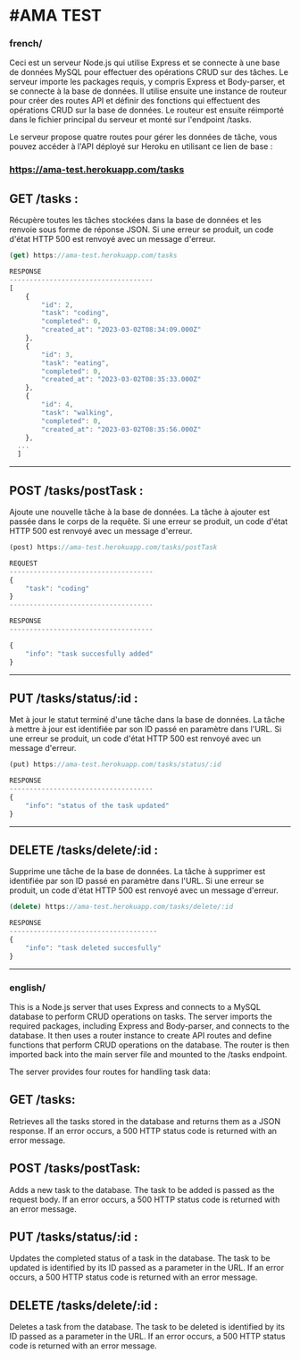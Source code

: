 #AMA TEST
=========

### french/ 

Ceci est un serveur Node.js qui utilise Express et se connecte à une base de données MySQL pour effectuer des opérations CRUD sur des tâches. 
Le serveur importe les packages requis, y compris Express et Body-parser, et se connecte à la base de données. 
Il utilise ensuite une instance de routeur pour créer des routes API et définir des fonctions qui effectuent des opérations CRUD sur la base de données. 
Le routeur est ensuite réimporté dans le fichier principal du serveur et monté sur l'endpoint /tasks.

Le serveur propose quatre routes pour gérer les données de tâche, vous pouvez accéder à l'API déployé sur Heroku en utilisant ce lien de base :

### https://ama-test.herokuapp.com/tasks


## GET /tasks : 
Récupère toutes les tâches stockées dans la base de données et les renvoie sous forme de réponse JSON. 
Si une erreur se produit, un code d'état HTTP 500 est renvoyé avec un message d'erreur.

```js
(get) https://ama-test.herokuapp.com/tasks

RESPONSE
------------------------------------
[
	{
		"id": 2,
		"task": "coding",
		"completed": 0,
		"created_at": "2023-03-02T08:34:09.000Z"
	},
	{
		"id": 3,
		"task": "eating",
		"completed": 0,
		"created_at": "2023-03-02T08:35:33.000Z"
	},
	{
		"id": 4,
		"task": "walking",
		"completed": 0,
		"created_at": "2023-03-02T08:35:56.000Z"
	},
  ...
  ]
```
------------------------------------



## POST /tasks/postTask : 
Ajoute une nouvelle tâche à la base de données. La tâche à ajouter est passée dans le corps de la requête. 
Si une erreur se produit, un code d'état HTTP 500 est renvoyé avec un message d'erreur.


```js
(post) https://ama-test.herokuapp.com/tasks/postTask

REQUEST
------------------------------------
{
	"task": "coding"
}
------------------------------------

RESPONSE 
------------------------------------

{
	"info": "task succesfully added"
}
```
------------------------------------

## PUT /tasks/status/:id : 
Met à jour le statut terminé d'une tâche dans la base de données. 
La tâche à mettre à jour est identifiée par son ID passé en paramètre dans l'URL. 
Si une erreur se produit, un code d'état HTTP 500 est renvoyé avec un message d'erreur.

```js
(put) https://ama-test.herokuapp.com/tasks/status/:id

RESPONSE
------------------------------------
{
	"info": "status of the task updated"
}
```

------------------------------------

## DELETE /tasks/delete/:id : 
Supprime une tâche de la base de données. La tâche à supprimer est identifiée par son ID passé en paramètre dans l'URL. 
Si une erreur se produit, un code d'état HTTP 500 est renvoyé avec un message d'erreur.

```js
(delete) https://ama-test.herokuapp.com/tasks/delete/:id

RESPONSE
-------------------------------------
{
	"info": "task deleted succesfully"
}

```
--------------------------------------

### english/ 

This is a Node.js server that uses Express and connects to a MySQL database to perform CRUD operations on tasks. 
The server imports the required packages, including Express and Body-parser, and connects to the database. 
It then uses a router instance to create API routes and define functions that perform CRUD operations on the database. 
The router is then imported back into the main server file and mounted to the /tasks endpoint.

The server provides four routes for handling task data:

## GET /tasks: 
Retrieves all the tasks stored in the database and returns them as a JSON response. 
If an error occurs, a 500 HTTP status code is returned with an error message.

## POST /tasks/postTask: 
Adds a new task to the database. The task to be added is passed as the request body. 
If an error occurs, a 500 HTTP status code is returned with an error message.

## PUT /tasks/status/:id : 
Updates the completed status of a task in the database. 
The task to be updated is identified by its ID passed as a parameter in the URL. 
If an error occurs, a 500 HTTP status code is returned with an error message.

## DELETE /tasks/delete/:id : 
Deletes a task from the database. The task to be deleted is identified by its ID passed as a parameter in the URL. 
If an error occurs, a 500 HTTP status code is returned with an error message.

